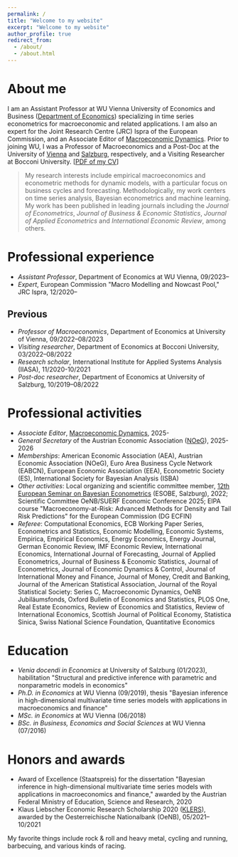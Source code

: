 ```yaml
---
permalink: /
title: "Welcome to my website"
excerpt: "Welcome to my website"
author_profile: true
redirect_from: 
  - /about/
  - /about.html
---
```


# About me
I am an Assistant Professor at WU Vienna University of Economics and Business ([Department of Economics](https://www.wu.ac.at/en/economics/)) specializing in time series econometrics for macroeconomic and related applications. I am also an expert for the Joint Research Centre (JRC) Ispra of the European Commission, and an Associate Editor of [Macroeconomic Dynamics](https://www.cambridge.org/core/journals/macroeconomic-dynamics). Prior to joining WU, I was a Professor of Macroeconomics and a Post-Doc at the University of [Vienna](https://econ.univie.ac.at) and [Salzburg](https://www.plus.ac.at/economics/?lang=en), respectively, and a Visiting Researcher at Bocconi University. [[PDF of my CV](https://www.dropbox.com/s/2xgz0ge1h4enc6i/cv.pdf?dl=0)]

> My research interests include empirical macroeconomics and econometric methods for dynamic models, with a particular focus on business cycles and forecasting. Methodologically, my work centers on time series analysis, Bayesian econometrics and machine learning. My work has been published in leading journals including the _Journal of Econometrics_, _Journal of Business & Economic Statistics_, _Journal of Applied Econometrics_ and _International Economic Review_, among others.

# Professional experience
* _Assistant Professor_, Department of Economics at WU Vienna, 09/2023–
* _Expert_, European Commission "Macro Modelling and Nowcast Pool," JRC Ispra, 12/2020–

## Previous
* _Professor of Macroeconomics_, Department of Economics at University of Vienna, 09/2022–08/2023
* _Visiting researcher_, Department of Economics at Bocconi University, 03/2022–08/2022
* _Research scholar_, International Institute for Applied Systems Analysis (IIASA), 11/2020-10/2021
* _Post-doc researcher_, Department of Economics at University of Salzburg, 10/2019–08/2022

# Professional activities
* _Associate Editor_, [Macroeconomic Dynamics](https://www.cambridge.org/core/journals/macroeconomic-dynamics), 2025-
* _General Secretary_ of the Austrian Economic Association ([NOeG](https://en.noeg.ac.at/home)), 2025-2026
* _Memberships_: American Economic Association (AEA), Austrian Economic Association (NOeG), Euro Area Business Cycle Network (EABCN), European Economic Association (EEA), Econometric Society (ES), International Society for Bayesian Analysis (ISBA)
* _Other activities_: Local organizing and scientific committee member, [12th European Seminar on Bayesian Econometrics](https://sites.google.com/view/esobe2022salzburg) (ESOBE, Salzburg), 2022; Scientific Committee OeNB/SUERF Economic Conference 2025; EIPA course "Macroeconomy-at-Risk: Advanced Methods for Density and Tail Risk Predictions" for the European Commission (DG ECFIN)
* _Referee_: Computational Economics, ECB Working Paper Series, Econometrics and Statistics, Economic Modelling, Economic Systems, Empirica, Empirical Economics, Energy Economics, Energy Journal, German Economic Review, IMF Economic Review, International Economics, International Journal of Forecasting, Journal of Applied Econometrics, Journal of Business & Economic Statistics, Journal of Econometrics, Journal of Economic Dynamics & Control, Journal of International Money and Finance, Journal of Money, Credit and Banking, Journal of the American Statistical Association, Journal of the Royal Statistical Society: Series C, Macroeconomic Dynamics, OeNB Jubiläumsfonds, Oxford Bulletin of Economics and Statistics, PLOS One, Real Estate Economics, Review of Economics and Statistics, Review of International Economics, Scottish Journal of Political Economy, Statistica Sinica, Swiss National Science Foundation, Quantitative Economics

# Education
* _Venia docendi in Economics_ at University of Salzburg (01/2023), habilitation "Structural and predictive inference with parametric and nonparametric models in economics"
* _Ph.D. in Economics_ at WU Vienna (09/2019), thesis "Bayesian inference in high-dimensional multivariate time series models with applications in macroeconomics and finance"
* _MSc. in Economics_ at WU Vienna (06/2018)
* _BSc. in Business, Economics and Social Sciences_ at WU Vienna (07/2016)

# Honors and awards
* Award of Excellence (Staatspreis) for the dissertation "Bayesian inference in high-dimensional multivariate time series models with applications in macroeconomics and finance," awarded by the Austrian Federal Ministry of Education, Science and Research, 2020
* Klaus Liebscher Economic Research Scholarship 2020 ([KLERS](https://www.oenb.at/en/About-Us/Research-Promotion/scholarships_and_awards/klaus_liebscher_economic_research_scholarship.html)), awarded by the Oesterreichische Nationalbank (OeNB), 05/2021–10/2021

My favorite things include rock & roll and heavy metal, cycling and running, barbecuing, and various kinds of racing.
